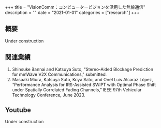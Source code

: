 +++
title = "VisionComm：コンピュータービジョンを活用した無線通信"
description = ""
date = "2021-01-01"
categories = ["research"]
+++

## 概要
Under construction

## 関連業績
1. Shinsuke Bannai and Katsuya Suto, "Stereo-Aided Blockage Prediction for mmWave V2X Communications," submitted.
2. Masaaki Miura, Katsuya Suto, Koya Sato, and Onel Luis Alcaraz López, “Performance Analysis for IRS-Assisted SWIPT with Optimal Phase Shift under Spatially Correlated Fading Channels,” IEEE 97th Vehicular Technology Conference, June 2023.


## Youtube
Under construction